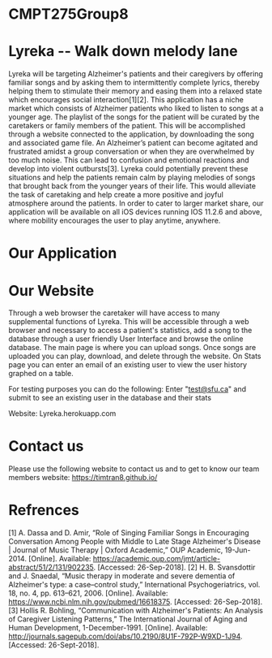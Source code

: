 # CMPT275Group8

# Lyreka -- Walk down melody lane
Lyreka will be targeting Alzheimer's patients and their caregivers by offering familiar songs and by asking them to intermittently complete lyrics, thereby helping them to stimulate their memory and easing them into a relaxed state which encourages social interaction[1][2]. This application has a niche market which consists of Alzheimer patients who liked to listen to songs at a younger age. The playlist of the songs for the patient will be curated by the caretakers or family members of the patient. This will be accomplished through a website connected to the application, by downloading the song and associated game file. An Alzheimer’s patient can become agitated and frustrated amidst a group conversation or when they are overwhelmed by too much noise. This can lead to confusion and emotional reactions and develop into violent outbursts[3]. Lyreka could potentially prevent these situations and help the patients remain calm by playing melodies of songs that brought back from the younger years of their life. This would alleviate the task of caretaking and help create a more positive and joyful atmosphere around the patients. In order to cater to larger market share, our application will be available on all iOS devices running IOS 11.2.6 and above, where mobility encourages the user to play anytime, anywhere.
# Our Application


 # Our Website
Through a web browser the caretaker will have access to many supplemental functions of Lyreka. This will be accessible through a web browser and necessary to access a patient's statistics, add a song to the database through a user friendly User Interface and browse the online database. The main page is where you can upload songs. Once songs are uploaded you can play, download, and delete through the website. On Stats page you can enter an email of an existing user to view the user history graphed on a table. 

For testing purposes you can do the following:
Enter "test@sfu.ca" and submit to see an existing user in the database and their stats

Website: Lyreka.herokuapp.com

# Contact us
Please use the following website to contact us and to get to know our team members
website: https://timtran8.github.io/
# Refrences
[1] A. Dassa and D. Amir, “Role of Singing Familiar Songs in Encouraging Conversation Among People with Middle to Late Stage Alzheimer's Disease | Journal of Music Therapy | Oxford Academic,” OUP Academic, 19-Jun-2014. [Online]. Available: https://academic.oup.com/jmt/article-abstract/51/2/131/902235. [Accessed: 26-Sep-2018].
[2] H. B. Svansdottir and J. Snaedal, “Music therapy in moderate and severe dementia of Alzheimer's type: a case–control study,” International Psychogeriatrics, vol. 18, no. 4, pp. 613–621, 2006. [Online]. Available: https://www.ncbi.nlm.nih.gov/pubmed/16618375. [Accessed: 26-Sep-2018].
[3] Hollis R. Bohling, “Communication with Alzheimer's Patients: An Analysis of Caregiver Listening Patterns,” The International Journal of Aging and Human Development, 1-December-1991. [Online]. Available: http://journals.sagepub.com/doi/abs/10.2190/8U1F-792P-W9XD-1J94. [Accessed: 26-Sept-2018].
